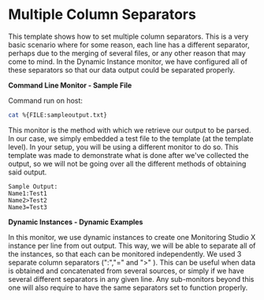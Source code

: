 <strong>Multiple Column Separators</strong>
====================================================
This template shows how to set multiple column separators. This is a very basic scenario where for some reason, each line has a different separator, perhaps due to the merging of several files, or any other reason that may come to mind. In the Dynamic Instance monitor, we have configured all of these separators so that our data output could be separated properly.

<strong>Command Line Monitor - Sample File</strong>

Command run on host:
```bash
cat %{FILE:sampleoutput.txt}
```
This monitor is the method with which we retrieve our output to be parsed. In our case, we simply embedded a test file to the template (at the template level). In your setup, you will be using a different monitor to do so. This template was made to demonstrate what is done after we've collected the output, so we will not be going over all the different methods of obtaining said output.
```
Sample Output:
Name1:Test1
Name2>Test2
Name3=Test3
```
<strong>Dynamic Instances - Dynamic Examples</strong>

In this monitor, we use dynamic instances to create one Monitoring Studio X instance per line from out output. This way, we will be able to separate all of the instances, so that each can be monitored independently. We used 3 separate column separators (":","=" and ">" ). This can be useful when data is obtained and concatenated from several sources, or simply if we have several different separators in any given line. Any sub-monitors beyond this one will also require to have the same separators set to function properly.
